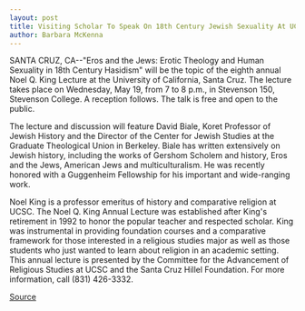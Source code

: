 ```yaml
---
layout: post
title: Visiting Scholar To Speak On 18th Century Jewish Sexuality At UCSC
author: Barbara McKenna
---
```


SANTA CRUZ, CA--"Eros and the Jews: Erotic Theology and Human Sexuality in 18th Century Hasidism" will be the topic of the eighth annual Noel Q. King Lecture at the University of California, Santa Cruz. The lecture takes place on Wednesday, May 19, from 7 to 8 p.m., in Stevenson 150, Stevenson College. A reception follows. The talk is free and open to the public.

The lecture and discussion will feature David Biale, Koret Professor of Jewish History and the Director of the Center for Jewish Studies at the Graduate Theological Union in Berkeley. Biale has written extensively on Jewish history, including the works of Gershom Scholem and history, Eros and the Jews, American Jews and multiculturalism. He was recently honored with a Guggenheim Fellowship for his important and wide-ranging work.

Noel King is a professor emeritus of history and comparative religion at UCSC. The Noel Q. King Annual Lecture was established after King's retirement in 1992 to honor the popular teacher and respected scholar. King was instrumental in providing foundation courses and a comparative framework for those interested in a religious studies major as well as those students who just wanted to learn about religion in an academic setting. This annual lecture is presented by the Committee for the Advancement of Religious Studies at UCSC and the Santa Cruz Hillel Foundation. For more information, call (831) 426-3332.

[Source](http://www1.ucsc.edu/news_events/press_releases/archive/98-99/05-99/0599-biale.htm "Permalink to Lecture on Jewish sexuality at UCSC")
